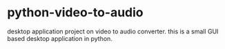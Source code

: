 # python-video-to-audio
desktop application project on video to audio converter.
this is a small GUI based desktop application in python.
